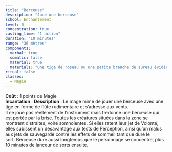 ```yaml
---
title: "Berceuse"
description: "Joue une berceuse"
school: Enchantement
level: 0
concentration: true
casting_time: "1 action"
duration: "10 minutes"
range: "36 mètres"
components:
  verbal: true
  somatic: false
  material: true
  materials: "Une tige de roseau ou une petite branche de sureau évidée"
ritual: false
classes:
  - Magie
---
```

**Coût** : 1 points de Magie  
**Incantation** : 
**Description** : Le mage mime de jouer une berceuse avec une tige en forme de flûte rudimentaire et s’adresse aux vents.  
Il ne joue pas réellement de l’instrument mais fredonne une berceuse qui est portée par la brise. Toutes les créatures situées dans la zone se montrent distraites, voire somnolentes. Si elles ratent leur jet de Volonté, elles subissent un désavantage aux tests de Perception, ainsi qu’un malus aux jets de sauvegarde contre les effets de sommeil tant que dure le sort. Berceuse dure aussi longtemps que le personnage se concentre, plus 10 minutes de lanceur de sorts ensuite.
